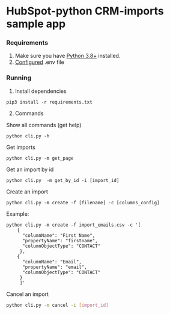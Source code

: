# HubSpot-python CRM-imports sample app

### Requirements

1. Make sure you have [Python 3.8+](https://www.python.org/downloads/) installed.
2. [Configured](https://github.com/HubSpot/sample-apps-imports/blob/master/README.md#how-to-run-locally) .env file

### Running

1. Install dependencies

```
pip3 install -r requirements.txt
```

2. Commands

Show all commands (get help)

```
python cli.py -h
```

Get imports

```
python cli.py -m get_page
```

Get an import by id

```
python cli.py  -m get_by_id -i [import_id]
```

Create an import

```
python cli.py -m create -f [filename] -c [columns_config]
```

Example:

```
python cli.py -m create -f import_emails.csv -c '[
    {
      "columnName": "First Name",
      "propertyName": "firstname",
      "columnObjectType": "CONTACT"
     },
    {
      "columnName": "Email",
      "propertyName": "email",
      "columnObjectType": "CONTACT" 
     }
     ]'
```

Cancel an import

```bash
python cli.py -m cancel -i [import_id]
```
